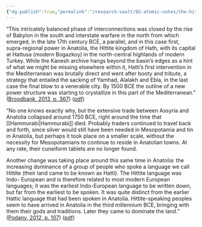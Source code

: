 ```yaml
---
{"dg-publish":true,"permalink":"/research-vault/02-atomic-notes/the-hittites-as-a-new-power-structure-around-1500-bce/"}
---
```


“This intricately balanced phase of interconnections was closed by the rise of Babylon in the south and interstate warfare in the north from which emerged, in the late 17th century BCE, a parallel, and in this case first, supra-regional power in Anatolia, the Hittite kingdom of Hath, with its capital at Hattusa (modern Bogazkoy) in the north-central highlands of modern Turkey. While the Kanesh archive hangs beyond the basin’s edges as a hint of what we might be missing elsewhere within it, Hatti’s first intervention in the Mediterranean was brutally direct and went after booty and tribute, a strategy that entailed the sacking of Yamhad, Alalakh and Ebla, in the last case the final blow to a venerable city. By 1500 BCE the outline of a new power structure was starting to crystallize in this part of the Mediterranean.” ([Broodbank, 2013, p. 367](zotero://select/library/items/IR54JIQG)) ([pdf](zotero://open-pdf/library/items/85K7BT2G?page=343&annotation=L9XSPTKD))

“No one knows exactly why, but the extensive trade between Assyria and Anatolia collapsed around 1750 BCE, right around the time that [[Hammurabi\|Hammurabi]] died. Probably traders continued to travel back and forth, since silver would still have been needed in Mesopotamia and tin in Anatolia, but perhaps it took place on a smaller scale, without the necessity for Mesopotamians to continue to reside in Anatolian towns. At any rate, their cuneiform tablets are no longer found.  

Another change was taking place around this same time in Anatolia: the increasing dominance of a group of people who spoke a language we call Hittite (their land came to be known as Hatti). The Hittite language was Indo- European and is therefore related to most modern European languages; it was the earliest Indo-European language to be written down, but far from the earliest to be spoken. It was quite distinct from the earlier Hattic language that had been spoken in Anatolia. Hittite-speaking peoples seem to have arrived in Anatolia in the third millennium BCE, bringing with them their gods and traditions. Later they came to dominate the land.” ([Podany, 2012, p. 107](zotero://select/library/items/GN73GMNP)) ([pdf](zotero://open-pdf/library/items/LXNK9GFK?page=132&annotation=3QNYCH85))